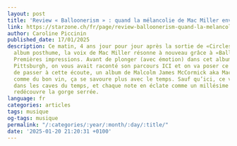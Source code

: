 ```yaml
---
layout: post
title: 'Review « Balloonerism » : quand la mélancolie de Mac Miller envahit tout l’espace'
link: https://starzone.ch/fr/page/review-balloonerism-quand-la-melancolie-de-mac-miller-envahit-tout-lespace
author: Caroline Piccinin
published_date: 17/01/2025
description: Ce matin, 4 ans jour pour jour après la sortie de «Circles» son premier
  album posthume, la voix de Mac Miller résonne à nouveau grâce à «Balloonerism».
  Premières impressions. Avant de plonger (avec émotion) dans cet album du natif de
  Pittsburgh, on vous avait raconté son parcours ICI et on va poser ce statment avant
  de passer à cette écoute, un album de Malcolm James McCormick aka Mac Miller, c’est
  comme du bon vin, ça se savoure plus avec le temps. Sauf qu’ici, ce vin a été enfoui
  dans les caves du temps, et chaque note en éclate comme un millésime oublié qu’on
  redécouvre la gorge serrée.
language: fr
categories: articles
tags: musique
og-tags: musique
permalink: "/:categories/:year/:month/:day/:title/"
date: '2025-01-20 21:20:31 +0100'
---
```

